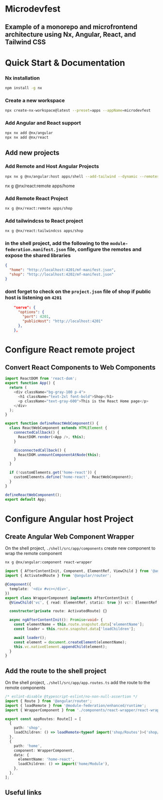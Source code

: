 # Microdevfest

## Example of a monorepo and microfrontend architecture using Nx, Angular, React, and Tailwind CSS

# Quick Start & Documentation

### Nx installation

```sh
npm install -g nx
```

### Create a new workspace

```sh
npx create-nx-workspace@latest --preset=apps --appName=microdevfest
```

### Add Angular and React support

```sh
npx nx add @nx/angular
npx nx add @nx/react
```

## Add new projects

### Add Remote and Host Angular Projects

```sh
npx nx g @nx/angular:host apps/shell --add-tailwind --dynamic --remotes=shop
```

nx g @nx/react:remote apps/home

### Add Remote React Project

```sh
nx g @nx/react:remote apps/shop
```

### Add tailwindcss to React project

```sh
nx g @nx/react:tailwindcss apps/shop
```

### in the shell project, add the following to the `module-federation.manifest.json` file, configure the remotes and expose the shared libraries

```json
{
  "home": "http://localhost:4201/mf-manifest.json",
  "shop": "http://localhost:4202/mf-manifest.json"
}
```

### dont forget to check on the `project.json` file of shop if public host is listening on `4201`

```json
    "serve": {
      "options": {
        "port": 4201,
        "publicHost": "http://localhost:4201"
      },
    },
```

# Configure React remote project

## Convert React Components to Web Components

```ts
import ReactDOM from 'react-dom';
export function App() {
  return (
    <div className="bg-gray-100 p-4">
      <h1 className="text-2xl font-bold">Shop</h1>
      <p className="text-gray-600">This is the React Home page</p>
    </div>
  );
}

export function defineReactWebComponent() {
  class ReactWebComponent extends HTMLElement {
    connectedCallback() {
      ReactDOM.render(<App />, this);
    }

    disconnectedCallback() {
      ReactDOM.unmountComponentAtNode(this);
    }
  }

  if (!customElements.get('home-react')) {
    customElements.define('home-react', ReactWebComponent);
  }
}

defineReactWebComponent();
export default App;
```

# Configure Angular host Project

## Create Angular Web Component Wrapper

On the shell project, `./shell/src/app/components` create new component to wrap the remote component

```sh
nx g @nx/angular:component react-wrapper
```

```ts
import { AfterContentInit, Component, ElementRef, ViewChild } from '@angular/core';
import { ActivatedRoute } from '@angular/router';

@Component({
  template: '<div #vc></div>',
})
export class WrapperComponent implements AfterContentInit {
  @ViewChild('vc', { read: ElementRef, static: true }) vc!: ElementRef;

  constructor(private route: ActivatedRoute) {}

  async ngAfterContentInit(): Promise<void> {
    const elementName = this.route.snapshot.data['elementName'];
    const loader = this.route.snapshot.data['loadChildren'];

    await loader();
    const element = document.createElement(elementName);
    this.vc.nativeElement.appendChild(element);
  }
}
```

## Add the route to the shell project

On the shell project, `./shell/src/app/app.routes.ts` add the route to the remote components

```ts
/* eslint-disable @typescript-eslint/no-non-null-assertion */
import { Route } from '@angular/router';
import { loadRemote } from '@module-federation/enhanced/runtime';
import { WrapperComponent } from './components/react-wrapper/react-wrapper-component';

export const appRoutes: Route[] = [
  {
    path: 'shop',
    loadChildren: () => loadRemote<typeof import('shop/Routes')>('shop/Routes').then((m) => m!.remoteRoutes),
  },
  {
    path: 'home',
    component: WrapperComponent,
    data: {
      elementName: 'home-react',
      loadChildren: () => import('home/Module'),
    },
  },
];
```

## Useful links

